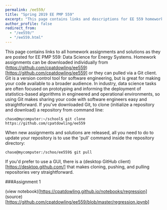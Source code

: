 ```yaml
---
permalink: /ee559/
title: "Spring 2019 EE PMP 559"
excerpt: "This page contains links and descriptions for EE 559 homework assignments"
author_profile: false
redirect_from: 
  - "/ee559/"
  - "/ee559.html"
---
```


This page contains links to all homework assignments and solutions as they are posted for EE PMP 559: Data Science for Energy Systems. Homework assignments can be downloaded individually from (https://github.com/cpatdowling/ee559)[https://github.com/cpatdowling/ee559] or they can pulled via a Git client. Git is a version control tool for software engineering, but is great for making your code available to a broader audience. In industry, data science tasks are often focused on prototyping and informing the deployment of statistics-based algorithms in engineered and operational environments, so using Git makes sharing your code with software engineers easy and straightforward. If you've downloaded Git, to clone (initialize a repository and download) a repository from command line:

`chase@mycomputer:~/school$ git clone https://github.com/cpatdowling/ee559`

When new assignments and solutions are released, all you need to do to update your repository is to use the 'pull' command inside the repository directory:

`chase@mycomputer:/schoo/ee559$ git pull`

If you'd prefer to use a GUI, there is a (desktop GitHub client)[https://desktop.github.com/] that makes cloning, pushing, and pulling repositories very straightforward.

###Assignment 1


(view notebook)[https://cpatdowling.github.io/notebooks/regression] (source)[https://github.com/cpatdowling/ee559/blob/master/regression.ipynb]
